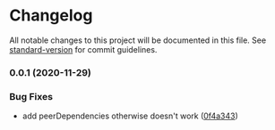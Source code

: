 # Changelog

All notable changes to this project will be documented in this file. See [standard-version](https://github.com/conventional-changelog/standard-version) for commit guidelines.

### 0.0.1 (2020-11-29)


### Bug Fixes

* add peerDependencies otherwise doesn't work ([0f4a343](https://github.com/andyaaz/eslint-config-az/commit/0f4a3438ae92f80d65b91ec1535c69a1204fad23))
